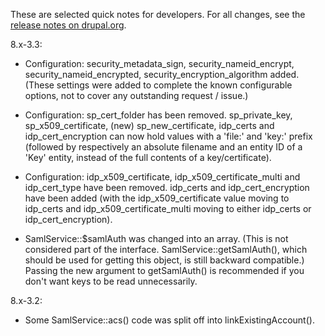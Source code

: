 These are selected quick notes for developers. For all changes, see the
[release notes on drupal.org](https://www.drupal.org/project/samlauth/releases).

8.x-3.3:

* Configuration: security_metadata_sign, security_nameid_encrypt,
  security_nameid_encrypted, security_encryption_algorithm added. (These
  settings were added to complete the known configurable options, not to cover
  any outstanding request / issue.)

* Configuration: sp_cert_folder has been removed. sp_private_key,
  sp_x509_certificate, (new) sp_new_certificate, idp_certs and
  idp_cert_encryption can now hold values with a 'file:' and 'key:' prefix
  (followed by respectively an absolute filename and an entity ID of a 'Key'
  entity, instead of the full contents of a key/certificate).

* Configuration: idp_x509_certificate, idp_x509_certificate_multi and
  idp_cert_type have been removed. idp_certs and idp_cert_encryption have been
  added (with the idp_x509_certificate value moving to idp_certs and
  idp_x509_certificate_multi moving to either idp_certs or idp_cert_encryption).

* SamlService::$samlAuth was changed into an array. (This is not considered
  part of the interface. SamlService::getSamlAuth(), which should be used for
  getting this object, is still backward compatible.) Passing the new argument
  to getSamlAuth() is recommended if you don't want keys to be read
  unnecessarily.

8.x-3.2:

* Some SamlService::acs() code was split off into linkExistingAccount().
